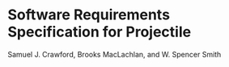 # Software Requirements Specification for Projectile

Samuel J. Crawford, Brooks MacLachlan, and W. Spencer Smith